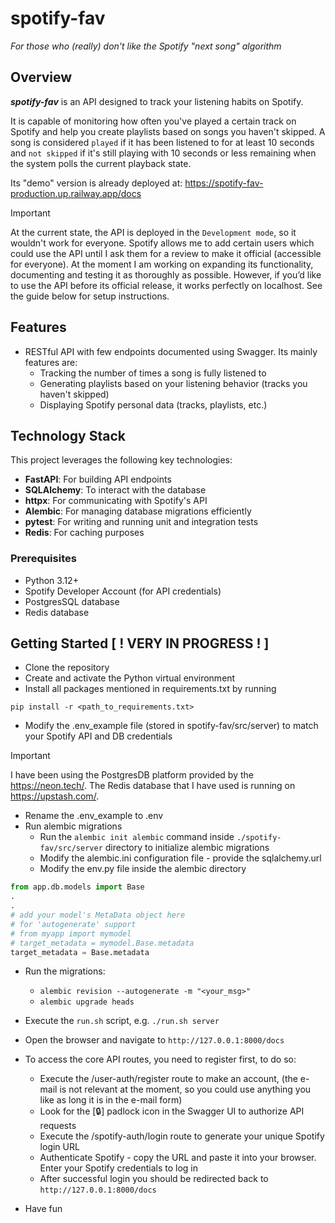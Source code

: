 # spotify-fav

_For those who (really) don't like the Spotify "next song" algorithm_

## Overview

**_spotify-fav_** is an API designed to track your listening habits on Spotify.

It is capable of monitoring how often you've played a certain track on Spotify and help you create playlists based on songs you haven't skipped. A song is considered `played` if it has been listened to for at least 10 seconds and `not skipped` if it's still playing with 10 seconds or less remaining when the system polls the current playback state.

Its "demo" version is already deployed at:
https://spotify-fav-production.up.railway.app/docs

> [!IMPORTANT]
>
> At the current state, the API is deployed in the `Development mode`, so it wouldn't work for everyone.
Spotify allows me to add certain users which could use the API until I ask them for a review to make it official (accessible for everyone).
At the moment I am working on expanding its functionality, documenting and testing it as thoroughly as possible.
However, if you’d like to use the API before its official release, it works perfectly on localhost. See the guide below for setup instructions.

## Features

- RESTful API with few endpoints documented using Swagger. Its mainly features are:
  - Tracking the number of times a song is fully listened to
  - Generating playlists based on your listening behavior (tracks you haven't skipped)
  - Displaying Spotify personal data (tracks, playlists, etc.)

## Technology Stack

This project leverages the following key technologies:

- **FastAPI**: For building API endpoints
- **SQLAlchemy**: To interact with the database
- **httpx**: For communicating with Spotify's API
- **Alembic**: For managing database migrations efficiently
- **pytest**: For writing and running unit and integration tests
- **Redis**: For caching purposes

### Prerequisites

- Python 3.12+
- Spotify Developer Account (for API credentials)
- PostgresSQL database
- Redis database

## Getting Started [ ! VERY IN PROGRESS ! ]

- Clone the repository
- Create and activate the Python virtual environment
- Install all packages mentioned in requirements.txt by running

`pip install -r <path_to_requirements.txt>`

- Modify the .env_example file (stored in spotify-fav/src/server) to match your Spotify API and DB credentials

> [!IMPORTANT]
> 
> I have been using the PostgresDB platform provided by the https://neon.tech/.
> The Redis database that I have used is running on https://upstash.com/.

- Rename the .env_example to .env
- Run alembic migrations
  - Run the `alembic init alembic` command inside `./spotify-fav/src/server` directory to initialize alembic migrations
  - Modify the alembic.ini configuration file - provide the sqlalchemy.url
  - Modify the env.py file inside the alembic directory

```python
from app.db.models import Base
.
.
# add your model's MetaData object here
# for 'autogenerate' support
# from myapp import mymodel
# target_metadata = mymodel.Base.metadata
target_metadata = Base.metadata
```

- Run the migrations:

  - `alembic revision --autogenerate -m "<your_msg>"`
  - `alembic upgrade heads`

- Execute the `run.sh` script, e.g. `./run.sh server`
- Open the browser and navigate to `http://127.0.0.1:8000/docs`
- To access the core API routes, you need to register first, to do so:
  - Execute the /user-auth/register route to make an account, (the e-mail is not relevant at the moment, so you could use anything you like as long it is in the e-mail form)
  - Look for the [🔒] padlock icon in the Swagger UI to authorize API requests
  - Execute the /spotify-auth/login route to generate your unique Spotify login URL
  - Authenticate Spotify - copy the URL and paste it into your browser. Enter your Spotify credentials to log in
  - After successful login you should be redirected back to `http://127.0.0.1:8000/docs`
- Have fun
